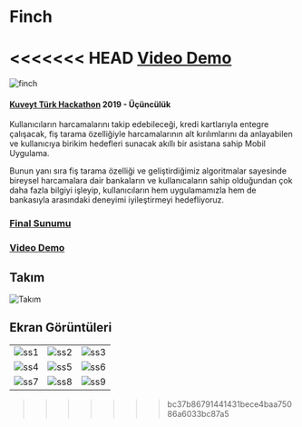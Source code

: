 # Finch
<<<<<<< HEAD
[Video Demo](https://www.youtube.com/watch?v=vZneJ75OdUA&feature=youtu.be)
=======
![finch](https://github.com/bayneri/finch/blob/master/assets/logo_text.png)
#### [Kuveyt Türk Hackathon](http://www.kt-invent.com.tr) 2019 - Üçüncülük
Kullanıcıların harcamalarını takip edebileceği, kredi kartlarıyla entegre çalışacak, fiş tarama özelliğiyle harcamalarının alt kırılımlarını da anlayabilen ve kullanıcıya birikim hedefleri sunacak akıllı bir asistana sahip Mobil Uygulama.

Bunun yanı sıra fiş tarama özelliği ve geliştirdiğimiz algoritmalar sayesinde bireysel harcamalara dair bankaların ve kullanıcaların sahip olduğundan çok daha fazla bilgiyi işleyip, kullanıcıların hem uygulamamızla hem de bankasıyla arasındaki deneyimi iyileştirmeyi hedefliyoruz.

### [Final Sunumu](https://github.com/bayneri/finch/blob/master/assets/presentation.pdf)
### [Video Demo](https://www.youtube.com/watch?v=vZneJ75OdUA&feature=youtu.be)

## Takım
![Takım](https://github.com/bayneri/finch/blob/master/assets/team.jpg)

## Ekran Görüntüleri
||||
:-------------------------:|:-------------------------:|:-------------------------:
![ss1](https://github.com/bayneri/finch/blob/master/assets/ss_1.png) | ![ss2](https://github.com/bayneri/finch/blob/master/assets/ss_2.png) | ![ss3](https://github.com/bayneri/finch/blob/master/assets/ss_3.png)
![ss4](https://github.com/bayneri/finch/blob/master/assets/ss_4.png) | ![ss5](https://github.com/bayneri/finch/blob/master/assets/ss_5.png) | ![ss6](https://github.com/bayneri/finch/blob/master/assets/ss_6.png)
![ss7](https://github.com/bayneri/finch/blob/master/assets/ss_7.png) | ![ss8](https://github.com/bayneri/finch/blob/master/assets/ss_8.png) | ![ss9](https://github.com/bayneri/finch/blob/master/assets/ss_9.png)
>>>>>>> bc37b86791441431bece4baa75086a6033bc87a5
